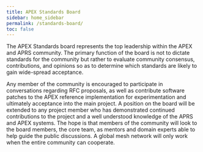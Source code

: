 ```yaml
---
title: APEX Standards Board
sidebar: home_sidebar
permalink: /standards-board/
toc: false
---
```


The APEX Standards board represents the top leadership within the APEX and APRS community. The primary function of the board is not to dictate standards for the community but rather to evaluate community consensus, contributions, and opinions so as to determine which standards are likely to gain wide-spread acceptance.

Any member of the community is encouraged to participate in conversations regarding RFC proposals, as well as contribute software patches to the APEX reference implementation for experimentation and ultimately acceptance into the main project. A position on the board will be extended to any project member who has demonstrated continued contributions to the project and a well understood knowledge of the APRS and APEX systems. The hope is that members of the community will look to the board members, the core team, as mentors and domain experts able to help guide the public discussions. A global mesh network will only work when the entire community can cooperate.

